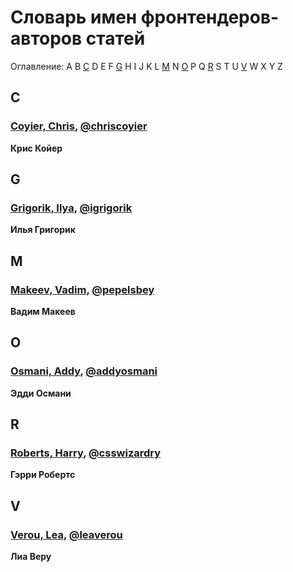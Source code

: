 # Словарь имен фронтендеров-авторов статей

Оглавление: A B [C](#c) D E F [G](#g) H I J K L [M](#m) N [O](#o) P Q [R](#r) S T U [V](#v) W X Y Z

## C

### [Coyier, Chris](http://css-tricks.com), [@chriscoyier](https://twitter.com/chriscoyier)

**Крис Койер**

## G

### [Grigorik, Ilya](https://www.igvita.com), [@igrigorik](https://twitter.com/igrigorik)

**Илья Григорик**

## M

### [Makeev, Vadim](http://pepelsbey.net), [@pepelsbey](https://twitter.com/pepelsbey)

**Вадим Макеев**

## O

### [Osmani, Addy](http://addyosmani.com), [@addyosmani](https://twitter.com/addyosmani)

**Эдди Османи**

## R

### [Roberts, Harry](http://csswizardry.com), [@csswizardry](https://twitter.com/csswizardry)

**Гэрри Робертс**

## V

### [Verou, Lea](http://lea.verou.me), [@leaverou](https://twitter.com/leaverou)

**Лиа Веру**
